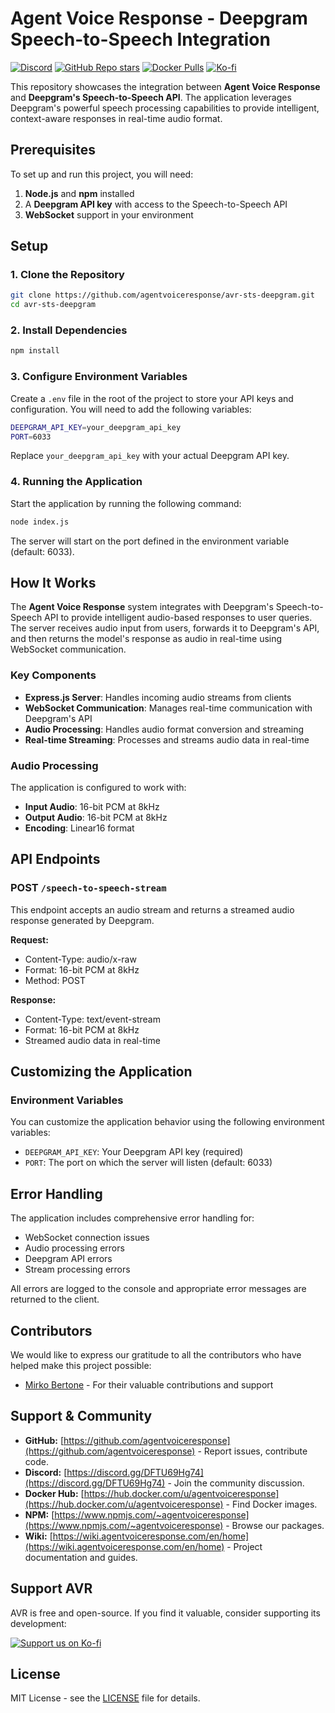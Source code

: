 # Agent Voice Response - Deepgram Speech-to-Speech Integration

[![Discord](https://img.shields.io/discord/1347239846632226998?label=Discord&logo=discord)](https://discord.gg/DFTU69Hg74)
[![GitHub Repo stars](https://img.shields.io/github/stars/agentvoiceresponse/avr-sts-deepgram?style=social)](https://github.com/agentvoiceresponse/avr-sts-deepgram)
[![Docker Pulls](https://img.shields.io/docker/pulls/agentvoiceresponse/avr-sts-deepgram?label=Docker%20Pulls&logo=docker)](https://hub.docker.com/r/agentvoiceresponse/avr-sts-deepgram)
[![Ko-fi](https://img.shields.io/badge/Support%20us%20on-Ko--fi-ff5e5b.svg)](https://ko-fi.com/agentvoiceresponse)

This repository showcases the integration between **Agent Voice Response** and **Deepgram's Speech-to-Speech API**. The application leverages Deepgram's powerful speech processing capabilities to provide intelligent, context-aware responses in real-time audio format.

## Prerequisites

To set up and run this project, you will need:

1. **Node.js** and **npm** installed
2. A **Deepgram API key** with access to the Speech-to-Speech API
3. **WebSocket** support in your environment

## Setup

### 1. Clone the Repository

```bash
git clone https://github.com/agentvoiceresponse/avr-sts-deepgram.git
cd avr-sts-deepgram
```

### 2. Install Dependencies

```bash
npm install
```

### 3. Configure Environment Variables

Create a `.env` file in the root of the project to store your API keys and configuration. You will need to add the following variables:

```bash
DEEPGRAM_API_KEY=your_deepgram_api_key
PORT=6033
```

Replace `your_deepgram_api_key` with your actual Deepgram API key.

### 4. Running the Application

Start the application by running the following command:

```bash
node index.js
```

The server will start on the port defined in the environment variable (default: 6033).

## How It Works

The **Agent Voice Response** system integrates with Deepgram's Speech-to-Speech API to provide intelligent audio-based responses to user queries. The server receives audio input from users, forwards it to Deepgram's API, and then returns the model's response as audio in real-time using WebSocket communication.

### Key Components

- **Express.js Server**: Handles incoming audio streams from clients
- **WebSocket Communication**: Manages real-time communication with Deepgram's API
- **Audio Processing**: Handles audio format conversion and streaming
- **Real-time Streaming**: Processes and streams audio data in real-time

### Audio Processing

The application is configured to work with:
- **Input Audio**: 16-bit PCM at 8kHz
- **Output Audio**: 16-bit PCM at 8kHz
- **Encoding**: Linear16 format

## API Endpoints

### POST `/speech-to-speech-stream`

This endpoint accepts an audio stream and returns a streamed audio response generated by Deepgram.

**Request:**
- Content-Type: audio/x-raw
- Format: 16-bit PCM at 8kHz
- Method: POST

**Response:**
- Content-Type: text/event-stream
- Format: 16-bit PCM at 8kHz
- Streamed audio data in real-time

## Customizing the Application

### Environment Variables

You can customize the application behavior using the following environment variables:

- `DEEPGRAM_API_KEY`: Your Deepgram API key (required)
- `PORT`: The port on which the server will listen (default: 6033)

## Error Handling

The application includes comprehensive error handling for:
- WebSocket connection issues
- Audio processing errors
- Deepgram API errors
- Stream processing errors

All errors are logged to the console and appropriate error messages are returned to the client.

## Contributors

We would like to express our gratitude to all the contributors who have helped make this project possible:

- [Mirko Bertone](https://github.com/mirkobertone) - For their valuable contributions and support

## Support & Community

*   **GitHub:** [https://github.com/agentvoiceresponse](https://github.com/agentvoiceresponse) - Report issues, contribute code.
*   **Discord:** [https://discord.gg/DFTU69Hg74](https://discord.gg/DFTU69Hg74) - Join the community discussion.
*   **Docker Hub:** [https://hub.docker.com/u/agentvoiceresponse](https://hub.docker.com/u/agentvoiceresponse) - Find Docker images.
*   **NPM:** [https://www.npmjs.com/~agentvoiceresponse](https://www.npmjs.com/~agentvoiceresponse) - Browse our packages.
*   **Wiki:** [https://wiki.agentvoiceresponse.com/en/home](https://wiki.agentvoiceresponse.com/en/home) - Project documentation and guides.

## Support AVR

AVR is free and open-source. If you find it valuable, consider supporting its development:

<a href="https://ko-fi.com/agentvoiceresponse" target="_blank"><img src="https://ko-fi.com/img/githubbutton_sm.svg" alt="Support us on Ko-fi"></a>

## License

MIT License - see the [LICENSE](LICENSE.md) file for details.